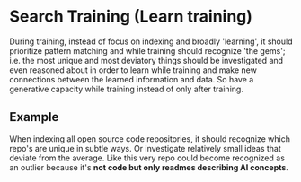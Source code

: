 # Search Training (Learn training)
During training, instead of focus on indexing and broadly 'learning', it should prioritize pattern matching and while training should recognize 'the gems'; i.e. the most unique and most deviatory things should be investigated and even reasoned about in order to learn while training and make new connections between the learned information and data. So have a generative capacity while training instead of only after training.

## Example
When indexing all open source code repositories, it should recognize which repo's are unique in subtle ways. Or investigate relatively small ideas that deviate from the average. Like this very repo could become recognized as an outlier because it's **not code but only readmes describing AI concepts**.